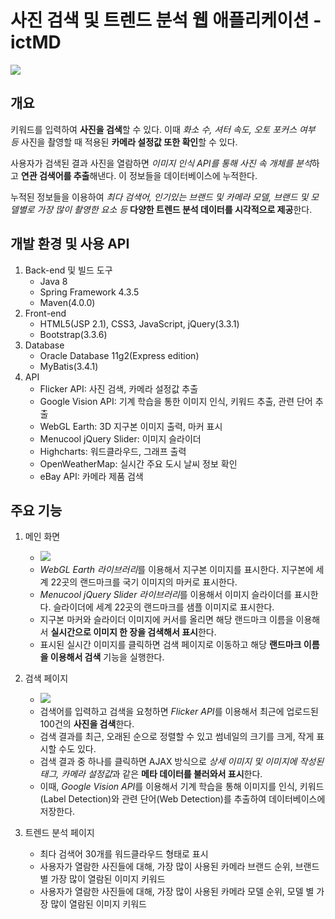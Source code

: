 # 사진 검색 및 트렌드 분석 웹 애플리케이션 - ictMD
<img src="https://user-images.githubusercontent.com/42332051/135750932-4fb862ac-0f83-4053-b56b-6d3ece7151ca.gif">

## 개요
키워드를 입력하여 **사진을 검색**할 수 있다. 이때 *화소 수, 셔터 속도, 오토 포커스 여부 등* 사진을 촬영할 때 적용된 **카메라 설정값 또한 확인**할 수 있다.

사용자가 검색된 결과 사진을 열람하면 *이미지 인식 API를 통해 사진 속 개체를 분석*하고 **연관 검색어를 추출**해낸다. 이 정보들을 데이터베이스에 누적한다.

누적된 정보들을 이용하여 *최다 검색어, 인기있는 브랜드 및 카메라 모델, 브랜드 및 모델별로 가장 많이 촬영한 요소 등* **다양한 트렌드 분석 데이터를 시각적으로 제공**한다.

## 개발 환경 및 사용 API
1. Back-end 및 빌드 도구
   - Java 8
   - Spring Framework 4.3.5
   - Maven(4.0.0)
2. Front-end
   - HTML5(JSP 2.1), CSS3, JavaScript, jQuery(3.3.1)
   - Bootstrap(3.3.6)
3. Database
   - Oracle Database 11g2(Express edition)
   - MyBatis(3.4.1)
4. API
   - Flicker API: 사진 검색, 카메라 설정값 추출
   - Google Vision API: 기계 학습을 통한 이미지 인식, 키워드 추출, 관련 단어 추출
   - WebGL Earth: 3D 지구본 이미지 출력, 마커 표시
   - Menucool jQuery Slider: 이미지 슬라이더
   - Highcharts: 워드클라우드, 그래프 출력
   - OpenWeatherMap: 실시간 주요 도시 날씨 정보 확인
   - eBay API: 카메라 제품 검색

## 주요 기능

1. 메인 화면
   - <img src="https://user-images.githubusercontent.com/42332051/135752079-a90cd9f3-b290-4fb8-b0bc-25074bd098db.gif">
   - *WebGL Earth 라이브러리*를 이용해서 지구본 이미지를 표시한다. 지구본에 세계 22곳의 랜드마크를 국기 이미지의 마커로 표시한다.
   - *Menucool jQuery Slider 라이브러리*를 이용해서 이미지 슬라이더를 표시한다. 슬라이더에 세계 22곳의 랜드마크를 샘플 이미지로 표시한다.
   - 지구본 마커와 슬라이더 이미지에 커서를 올리면 해당 랜드마크 이름을 이용해서 **실시간으로 이미지 한 장을 검색해서 표시**한다.
   - 표시된 실시간 이미지를 클릭하면 검색 페이지로 이동하고 해당 **랜드마크 이름을 이용해서 검색** 기능을 실행한다.

2. 검색 페이지
   - <img src="https://user-images.githubusercontent.com/42332051/135753107-e2c76b5c-127a-4451-bfea-8ca720b9492b.gif">
   - 검색어를 입력하고 검색을 요청하면 *Flicker API*를 이용해서 최근에 업로드된 100건의 **사진을 검색**한다.
   - 검색 결과를 최근, 오래된 순으로 정렬할 수 있고 썸네일의 크기를 크게, 작게 표시할 수도 있다.
   - 검색 결과 중 하나를 클릭하면 AJAX 방식으로 *상세 이미지 및 이미지에 작성된 태그, 카메라 설정값*과 같은 **메타 데이터를 불러와서 표시**한다.
   - 이때, *Google Vision API*를 이용해서 기계 학습을 통해 이미지를 인식, 키워드(Label Detection)와 관련 단어(Web Detection)를 추출하여 데이터베이스에 저장한다.

3. 트렌드 분석 페이지
   - 최다 검색어 30개를 워드클라우드 형태로 표시
   - 사용자가 열람한 사진들에 대해, 가장 많이 사용된 카메라 브랜드 순위, 브랜드 별 가장 많이 열람된 이미지 키워드
   - 사용자가 열람한 사진들에 대해, 가장 많이 사용된 카메라 모델 순위, 모델 별 가장 많이 열람된 이미지 키워드
